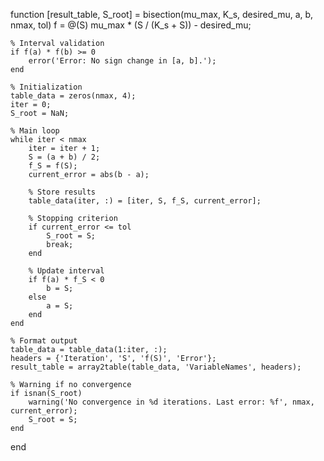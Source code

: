 function [result_table, S_root] = bisection(mu_max, K_s, desired_mu, a, b, nmax, tol)
    f = @(S) mu_max * (S / (K_s + S)) - desired_mu;
    
    % Interval validation
    if f(a) * f(b) >= 0
        error('Error: No sign change in [a, b].');
    end
    
    % Initialization
    table_data = zeros(nmax, 4);
    iter = 0;
    S_root = NaN;
    
    % Main loop
    while iter < nmax
        iter = iter + 1;
        S = (a + b) / 2;
        f_S = f(S);
        current_error = abs(b - a);
        
        % Store results
        table_data(iter, :) = [iter, S, f_S, current_error];
        
        % Stopping criterion
        if current_error <= tol
            S_root = S;
            break;
        end
        
        % Update interval
        if f(a) * f_S < 0
            b = S;
        else
            a = S;
        end
    end
    
    % Format output
    table_data = table_data(1:iter, :);
    headers = {'Iteration', 'S', 'f(S)', 'Error'};
    result_table = array2table(table_data, 'VariableNames', headers);
    
    % Warning if no convergence
    if isnan(S_root)
        warning('No convergence in %d iterations. Last error: %f', nmax, current_error);
        S_root = S;
    end
end

